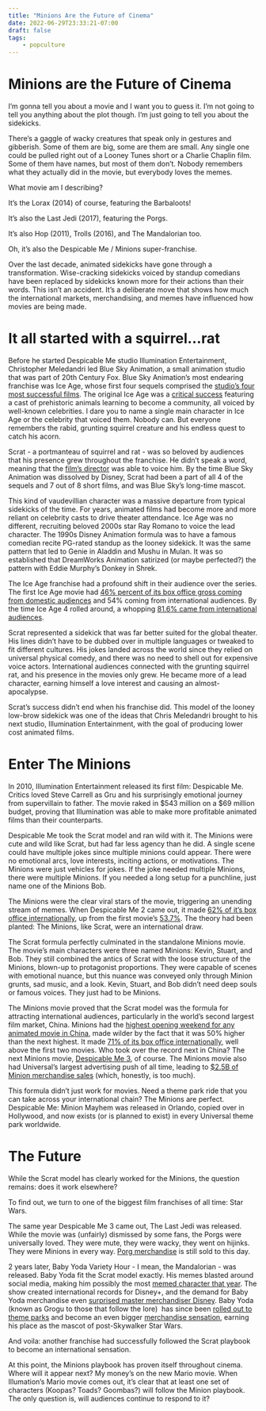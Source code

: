 ```yaml
---
title: "Minions Are the Future of Cinema"
date: 2022-06-29T23:33:21-07:00
draft: false
tags: 
    - popculture
---
```


# Minions are the Future of Cinema

I’m gonna tell you about a movie and I want you to guess it. I’m not going to tell you anything about the plot though. I’m just going to tell you about the sidekicks.

There’s a gaggle of wacky creatures that speak only in gestures and gibberish. Some of them are big, some are them are small. Any single one could be pulled right out of a Looney Tunes short or a Charlie Chaplin film. Some of them have names, but most of them don’t. Nobody remembers what they actually did in the movie, but everybody loves the memes.

What movie am I describing?

It’s the Lorax (2014) of course, featuring the Barbaloots!

It’s also the Last Jedi (2017), featuring the Porgs.

It’s also Hop (2011), Trolls (2016), and The Mandalorian too.

Oh, it’s also the Despicable Me / Minions super-franchise.

Over the last decade, animated sidekicks have gone through a transformation. Wise-cracking sidekicks voiced by standup comedians have been replaced by sidekicks known more for their actions than their words. This isn’t an accident. It’s a deliberate move that shows how much the international markets, merchandising, and memes have influenced how movies are being made.

# **It all started with a squirrel…rat**

Before he started Despicable Me studio Illumination Entertainment, Christopher Meledandri led Blue Sky Animation, a small animation studio that was part of 20th Century Fox. Blue Sky Animation’s most endearing franchise was Ice Age, whose first four sequels comprised the [studio’s four most successful films](https://www.boxofficemojo.com/brand/bn3430087170/?ref_=bo_bns_table_16). The original Ice Age was a [critical success](https://www.rottentomatoes.com/m/ice_age) featuring a cast of prehistoric animals learning to become a community, all voiced by well-known celebrities. I dare you to name a single main character in Ice Age or the celebrity that voiced them. Nobody can. But everyone remembers the rabid, grunting squirrel creature and his endless quest to catch his acorn.

Scrat - a portmanteau of squirrel and rat - was so beloved by audiences that his presence grew throughout the franchise. He didn’t speak a word, meaning that the [film’s director](https://www.cinema.com/articles/813/ice-age-production-notes.phtml) was able to voice him. By the time Blue Sky Animation was dissolved by Disney, Scrat had been a part of all 4 of the sequels and 7 out of 8 short films, and was Blue Sky’s long-time mascot.

This kind of vaudevillian character was a massive departure from typical sidekicks of the time. For years, animated films had become more and more reliant on celebrity casts to drive theater attendance. Ice Age was no different, recruiting beloved 2000s star Ray Romano to voice the lead character. The 1990s Disney Animation formula was to have a famous comedian recite PG-rated standup as the looney sidekick. It was the same pattern that led to Genie in Aladdin and Mushu in Mulan. It was so established that DreamWorks Animation satirized (or maybe perfected?) the pattern with Eddie Murphy’s Donkey in Shrek.

The Ice Age franchise had a profound shift in their audience over the series. The first Ice Age movie had [46% percent of its box office gross coming from domestic audiences](https://www.boxofficemojo.com/release/rl3277358593/) and 54% coming from international audiences. By the time Ice Age 4 rolled around, a whopping [81.6% came from international audiences](https://www.boxofficemojo.com/title/tt1667889/?ref_=bo_se_r_5).

Scrat represented a sidekick that was far better suited for the global theater. His lines didn’t have to be dubbed over in multiple languages or tweaked to fit different cultures. His jokes landed across the world since they relied on universal physical comedy, and there was no need to shell out for expensive voice actors. International audiences connected with the grunting squirrel rat, and his presence in the movies only grew. He became more of a lead character, earning himself a love interest and causing an almost-apocalypse.

Scrat’s success didn’t end when his franchise did. This model of the looney low-brow sidekick was one of the ideas that Chris Meledandri brought to his next studio, Illumination Entertainment, with the goal of producing lower cost animated films.

# **Enter The Minions**

In 2010, Illumination Entertainment released its first film: Despicable Me. Critics loved Steve Carrell as Gru and his surprisingly emotional journey from supervillain to father. The movie raked in $543 million on a $69 million budget, proving that Illumination was able to make more profitable animated films than their counterparts.

Despicable Me took the Scrat model and ran wild with it. The Minions were cute and wild like Scrat, but had far less agency than he did. A single scene could have multiple jokes since multiple minions could appear. There were no emotional arcs, love interests, inciting actions, or motivations. The Minions were just vehicles for jokes. If the joke needed multiple Minions, there were multiple Minions. If you needed a long setup for a punchline, just name one of the Minions Bob.

The Minions were the clear viral stars of the movie, triggering an unending stream of memes. When Despicable Me 2 came out, it made [62% of it’s box office internationally](https://www.boxofficemojo.com/title/tt1690953), up from the first movie’s [53.7%](https://www.boxofficemojo.com/title/tt1323594). The theory had been planted: The Minions, like Scrat, were an international draw.

The Scrat formula perfectly culminated in the standalone Minions movie. The movie’s main characters were three named Minions: Kevin, Stuart, and Bob. They still combined the antics of Scrat with the loose structure of the Minions, blown-up to protagonist proportions. They were capable of scenes with emotional nuance, but this nuance was conveyed only through Minion grunts, sad music, and a look. Kevin, Stuart, and Bob didn’t need deep souls or famous voices. They just had to be Minions.

The Minions movie proved that the Scrat model was the formula for attracting international audiences, particularly in the world’s second largest film market, China. Minions had the [highest opening weekend for any animated movie in China](https://deadline.com/2015/09/minions-china-opening-box-office-1201524533/), made wilder by the fact that it was 50% higher than the next highest. It made [71% of its box office internationally](https://www.boxofficemojo.com/title/tt2293640), well above the first two movies. Who took over the record next in China? The next Minions movie, [Despicable Me 3](https://deadline.com/2017/07/despicable-me-3-china-record-international-box-office-1202125186/), of course. The Minions movie also had Universal’s largest advertising push of all time, leading to [$2.5B of Minion merchandise sales](https://deadline.com/2015/07/minions-promotional-push-biggest-in-studio-history-1201471603/) (which, honestly, is too much).

This formula didn’t just work for movies. Need a theme park ride that you can take across your international chain? The Minions are perfect. Despicable Me: Minion Mayhem was released in Orlando, copied over in Hollywood, and now exists (or is planned to exist) in every Universal theme park worldwide.

# **The Future**

While the Scrat model has clearly worked for the Minions, the question remains: does it work elsewhere?

To find out, we turn to one of the biggest film franchises of all time: Star Wars.

The same year Despicable Me 3 came out, The Last Jedi was released. While the movie was (unfairly) dismissed by some fans, the Porgs were universally loved. They were mute, they were wacky, they went on hijinks. They were Minions in every way. [Porg merchandise](https://www.shopdisney.com/characters/star-wars/porgs/) is still sold to this day.

2 years later, Baby Yoda Variety Hour - I mean, the Mandalorian - was released. Baby Yoda fit the Scrat model exactly. His memes blasted around social media, making him possibly the most [memed character that year](https://www.forbes.com/sites/abrambrown/2020/10/30/how-baby-yoda-from-the-mandalorian-became-the-biggest-meme-star-in-the-galaxy/?sh=30e36ec96b60). The show created international records for Disney+, and the demand for Baby Yoda merchandise even [surprised master merchandiser Disney](https://www.cnbc.com/2019/11/27/why-baby-yoda-merchandise-from-the-mandalorian-is-delayed.html). Baby Yoda (known as Grogu to those that follow the lore)  has since been [rolled out to theme parks](https://www.disneyfoodblog.com/2022/05/27/news-baby-yoda-boba-fett-and-more-coming-to-disneys-star-wars-galaxys-edge/) and become an even bigger [merchandise sensation](https://movieweb.com/star-wars-toys-sales-baby-yoda-2020/), earning his place as the mascot of post-Skywalker Star Wars.

And voila: another franchise had successfully followed the Scrat playbook to become an international sensation.

At this point, the Minions playbook has proven itself throughout cinema. Where will it appear next? My money’s on the new Mario movie. When Illumation’s Mario movie comes out, it’s clear that at least one set of characters (Koopas? Toads? Goombas?) will follow the Minion playbook. The only question is, will audiences continue to respond to it?
